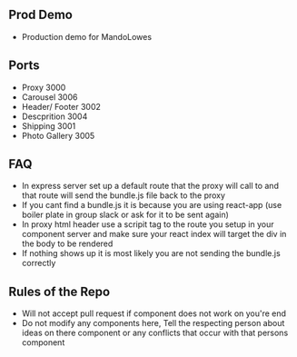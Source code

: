 ## Prod Demo
- Production demo for MandoLowes 

## Ports 
- Proxy 3000
- Carousel 3006
- Header/ Footer 3002
- Descprition 3004
- Shipping 3001
- Photo Gallery 3005

## FAQ
- In express server set up a default route that the proxy will call to and that route will send the bundle.js file back to the proxy
- If you cant find a bundle.js it is because you are using react-app (use boiler plate in group slack or ask for it to be sent again)
- In proxy html header use a scripit tag to the route you setup in your component server and make sure your react index will target the div in the body to be rendered
- If nothing shows up it is most likely you are not sending the bundle.js correctly 


## Rules of the Repo
- Will not accept pull request if component does not work on you're end
- Do not modify any components here, Tell the respecting person about ideas on there component or any conflicts that occur with that persons component 
